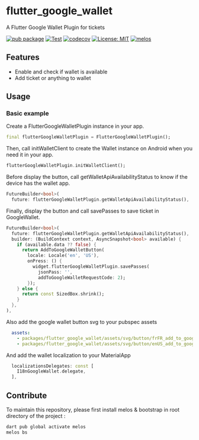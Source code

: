 # flutter_google_wallet

A Flutter Google Wallet Plugin for tickets

[![pub package](https://img.shields.io/pub/v/flutter_google_wallet.svg)](https://pub.dev/packages/flutter_google_wallet)
[![Test](https://github.com/sncf-connect-tech/flutter_google_wallet/actions/workflows/test.yaml/badge.svg)](https://github.com/sncf-connect-tech/flutter_google_wallet/actions/workflows/test.yaml)
[![codecov](https://codecov.io/gh/sncf-connect-tech/flutter_google_wallet/branch/main/graph/badge.svg)](https://codecov.io/gh/sncf-connect-tech/flutter_google_wallet)
[![License: MIT](https://img.shields.io/badge/License-MIT-yellow.svg)](https://opensource.org/licenses/MIT)
[![melos](https://img.shields.io/badge/maintained%20with-melos-f700ff.svg?style=flat-square)](https://github.com/invertase/melos)

## Features

* Enable and check if wallet is available
* Add ticket or anything to wallet

## Usage

### Basic example

Create a FlutterGoogleWalletPlugin instance in your app.

```dart
final flutterGoogleWalletPlugin = FlutterGoogleWalletPlugin();
```

Then, call initWalletClient to create the Wallet instance on Android when you need it in your app.

```dart
flutterGoogleWalletPlugin.initWalletClient();
```

Before display the button, call getWalletApiAvailabilityStatus to know if the device has the wallet app.

```dart
FutureBuilder<bool>(
  future: flutterGoogleWalletPlugin.getWalletApiAvailabilityStatus(),
```

Finally, display the button and call savePasses to save ticket in GoogleWallet.

```dart
FutureBuilder<bool>(
  future: flutterGoogleWalletPlugin.getWalletApiAvailabilityStatus(),
  builder: (BuildContext context, AsyncSnapshot<bool> available) {
    if (available.data ?? false) {
      return AddToGoogleWalletButton(
        locale: Locale('en', 'US'),
        onPress: () {
          widget.flutterGoogleWalletPlugin.savePasses(
            jsonPass: '',
            addToGoogleWalletRequestCode: 2);
        });
    } else {
      return const SizedBox.shrink();
    }
  },
),
```

Also add the google wallet button svg to your pubspec assets

```yaml
  assets:
    - packages/flutter_google_wallet/assets/svg/button/frFR_add_to_google_wallet_wallet-button.svg
    - packages/flutter_google_wallet/assets/svg/button/enUS_add_to_google_wallet_wallet-button.svg
```

And add the wallet localization to your MaterialApp

```dart
  localizationsDelegates: const [
    I18nGoogleWallet.delegate,
  ],
```

## Contribute

To maintain this repository, please first install melos & bootstrap in root directory of the project :
```bash
dart pub global activate melos
melos bs
```
